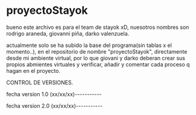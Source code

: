 # proyectoStayok

bueno este archivo es para el team de stayok xD, nuesotros nombres son rodrigo araneda, giovanni piña, darko valenzuela.

actualmente solo se ha subido la base del programa(sin tablas x el momento..), en el repositorio de nombre "proyectoStayok",
directamente desde mi ambiente virtual, por lo que giovani y darko deberan crear sus propios abmientes virtuales y
verificar, añadir y comentar cada proceso q hagan en el proyecto.

CONTROL DE VERSIONES.

fecha version 1.0 (xx/xx/xx)-----------


fecha version 2.0 (xx/xx/xx)-----------
